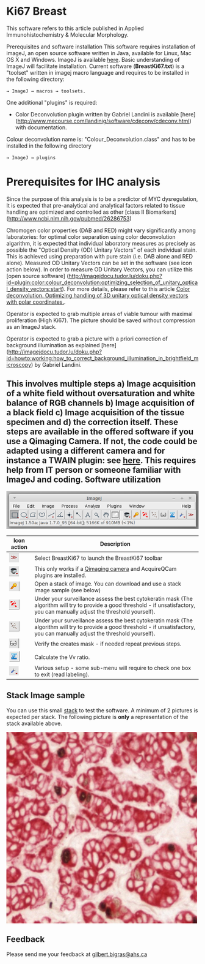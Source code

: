 
Ki67 Breast
==========
This software refers to this article published in Applied Immunohistochemistry & Molecular Morphology.

Prerequisites and software installation
This software requires installation of imageJ, an open source software written in Java, available for Linux, Mac OS X and Windows. ImageJ is available [here](https://imagej.nih.gov/ij/). Basic understanding of ImageJ will facilitate installation.
Current software (**BreastKi67.txt**) is a "toolset" written in imagej macro language and requires to be installed in the following directory:
```
→ ImageJ → macros → toolsets.
```

One additional "plugins" is required:
* Color Deconvolution plugin written by Gabriel Landini is available [here] (http://www.mecourse.com/landinig/software/cdeconv/cdeconv.html) with documentation.

Colour deconvolution name is: "Colour_Deconvolution.class" and has to be installed in the following directory
```
→ ImageJ → plugins
```
Prerequisites for IHC analysis
==========
Since the purpose of this analysis is to be a predictor of MYC dysregulation, It is expected that pre-analytical and analytical factors related to tissue handling are optimized and controlled as other [class II Biomarkers] (http://www.ncbi.nlm.nih.gov/pubmed/26286753)

Chromogen color properties (DAB and RED) might vary significantly among laboratories: for optimal color separation using color deconvolution algarithm, it is expected that individual laboratory measures as precisely as possible the "Optical Density (OD) Unitary Vectors" of each individual stain. This is achieved using preparation with pure stain (i.e. DAB alone and RED alone). Measured OD Unitary Vectors can be set in the software (see icon action below).
In order to measure OD Unitary Vectors, you can utilize this [open source software] (http://imagejdocu.tudor.lu/doku.php?id=plugin:color:colour_deconvolution:optimizing_selection_of_unitary_optical_density_vectors:start). For more details, please refer to this article [Color deconvolution. Optimizing handling of 3D unitary optical density vectors with polar coordinates.](http://www.ncbi.nlm.nih.gov/pubmed/23016461).

Operator is expected to grab multiple areas of viable tumour with maximal proliferation (High Ki67). The picture should be saved without compression as an ImageJ stack.

Operator is expected to grab a picture with a priori correction of background illumination as explained [here] (http://imagejdocu.tudor.lu/doku.php?id=howto:working:how_to_correct_background_illumination_in_brightfield_microscopy) by Gabriel Landini.

This involves multiple steps a) Image acquisition of a white field without oversaturation and white balance of RGB channels b) Image acquisition of a black field c) Image acquisition of the tissue specimen and d) the correction itself. These steps are available in the offered software if you use a Qimaging Camera. If not, the code could be adapted using a different camera and for instance a TWAIN plugin: see [here](https://imagej.nih.gov/ij/plugins/index.html#acq). This requires help from IT person or someone familiar with ImageJ and coding.
Software utilization
---------------
![hello](/pictures/KI67BreastImageJ.png) 

Icon action | Description
------------ | -------------
![](/pictures/selector.png) | Select BreastKi67 to launch the BreastKi67 toolbar 
![](/pictures/camera.png) | This only works if a [Qimaging camera](http://www.qimaging.com/) and AcquireQCam plugins are installed.  
![](/pictures/key.png) | Open a stack of image. You can download and use a stack image sample (see below)  
![](/pictures/cytokerat.png) | Under your surveillance assess the best cytokeratin mask (The algorithm will try to provide a good threshold - if unsatisfactory, you can manually adjust the threshold yourself).
![](/pictures/ki67.png) | Under your surveillance assess the best cytokeratin mask (The algorithm will try to provide a good threshold - if unsatisfactory, you can manually adjust the threshold yourself).
![](/pictures/lunettes.png) | Verify the creates mask - if needed repeat previous steps.
![](/pictures/sigma.png) | Calculate the Vv ratio.
![](/pictures/setup.png) | Various setup - some sub-menu will require to check one box to exit (read labeling).


Stack Image sample
-----------------
You can use this small [stack](/pictures/sample.tif) to test the software. A minimum of 2 pictures is expected per stack. The following picture is **only** a representation of the stack available above.

<a href="url"><img src="/pictures/sample.jpg" align="center" height="500" width="500" ></a> 

Feedback
-----------------

Please send me your feedback at gilbert.bigras@ahs.ca

